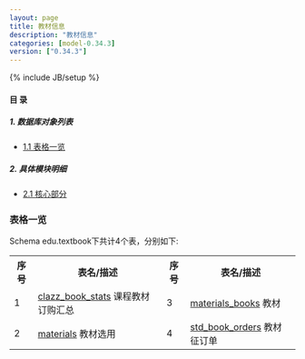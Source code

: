 ```yaml
---
layout: page
title: 教材信息 
description: "教材信息"
categories: [model-0.34.3]
version: ["0.34.3"]
---
```

{% include JB/setup %}

#### 目 录

##### 1. 数据库对象列表
  * [1.1 表格一览](index.html#表格一览)

##### 2. 具体模块明细
* [2.1 核心部分](/model/edu/textbook/core.html)

### 表格一览
Schema edu.textbook下共计4个表，分别如下:

<table class="table table-bordered table-striped table-condensed">
  <tr>
    <th class="info_header text-center">序号</th>
    <th class="info_header">表名/描述</th>
    <th class="info_header text-center">序号</th>
    <th class="info_header">表名/描述</th>
  </tr>
  <tr>
    <td>1</td>
    <td><a href="/model/edu/textbook/core.html#表格-clazz_book_stats-课程教材订购汇总">clazz_book_stats</a> 课程教材订购汇总</td>
    <td>3</td>
    <td><a href="/model/edu/textbook/core.html#表格-materials_books-教材">materials_books</a> 教材</td>
  </tr>
  <tr>
    <td>2</td>
    <td><a href="/model/edu/textbook/core.html#表格-materials-教材选用">materials</a> 教材选用</td>
    <td>4</td>
    <td><a href="/model/edu/textbook/core.html#表格-std_book_orders-教材征订单">std_book_orders</a> 教材征订单</td>
  </tr>
</table>

